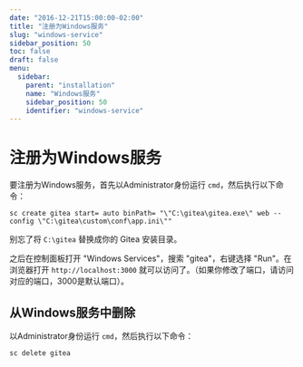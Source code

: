 ```yaml
---
date: "2016-12-21T15:00:00-02:00"
title: "注册为Windows服务"
slug: "windows-service"
sidebar_position: 50
toc: false
draft: false
menu:
  sidebar:
    parent: "installation"
    name: "Windows服务"
    sidebar_position: 50
    identifier: "windows-service"
---
```


# 注册为Windows服务

要注册为Windows服务，首先以Administrator身份运行 `cmd`，然后执行以下命令：

```
sc create gitea start= auto binPath= "\"C:\gitea\gitea.exe\" web --config \"C:\gitea\custom\conf\app.ini\""
```

别忘了将 `C:\gitea` 替换成你的 Gitea 安装目录。

之后在控制面板打开 "Windows Services"，搜索 "gitea"，右键选择 "Run"。在浏览器打开 `http://localhost:3000` 就可以访问了。（如果你修改了端口，请访问对应的端口，3000是默认端口）。

## 从Windows服务中删除

以Administrator身份运行 `cmd`，然后执行以下命令：

```
sc delete gitea
```
